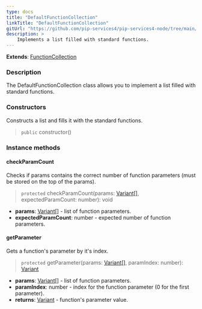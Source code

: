 ```yaml
---
type: docs
title: "DefaultFunctionCollection"
linkTitle: "DefaultFunctionCollection"
gitUrl: "https://github.com/pip-services4/pip-services4-node/tree/main/pip-services4-expressions-node"
description: > 
    Implements a list filled with standard functions.
---
```


**Extends**: [FunctionCollection](../function_collection)

### Description

The DefaultFunctionCollection class allows you to implement a list filled with standard functions.

### Constructors
Constructs a list and fills it with the standard functions.

> `public` constructor()

### Instance methods

#### checkParamCount
Checks if params contains the correct number of function parameters (must be stored on the top of the params).
> `protected` checkParamCount(params: [Variant[]](../../../variants/variant), expectedParamCount: number): void 

- **params**: [Variant[]](../../../variants/variant) - list of function parameters.
- **expectedParamCount**: number - expected number of function parameters.

#### getParameter
Gets a function's parameter by it's index.

> `protected` getParameter(params: [Variant[]](../../../variants/variant), paramIndex: number): [Variant](../../../variants/variant)

- **params**: [Variant[]](../../../variants/variant) - list of function parameters.
- **paramIndex**: number - index for the function parameter (0 for the first parameter).
- **returns**: [Variant](../../../variants/variant) - function's parameter value.
